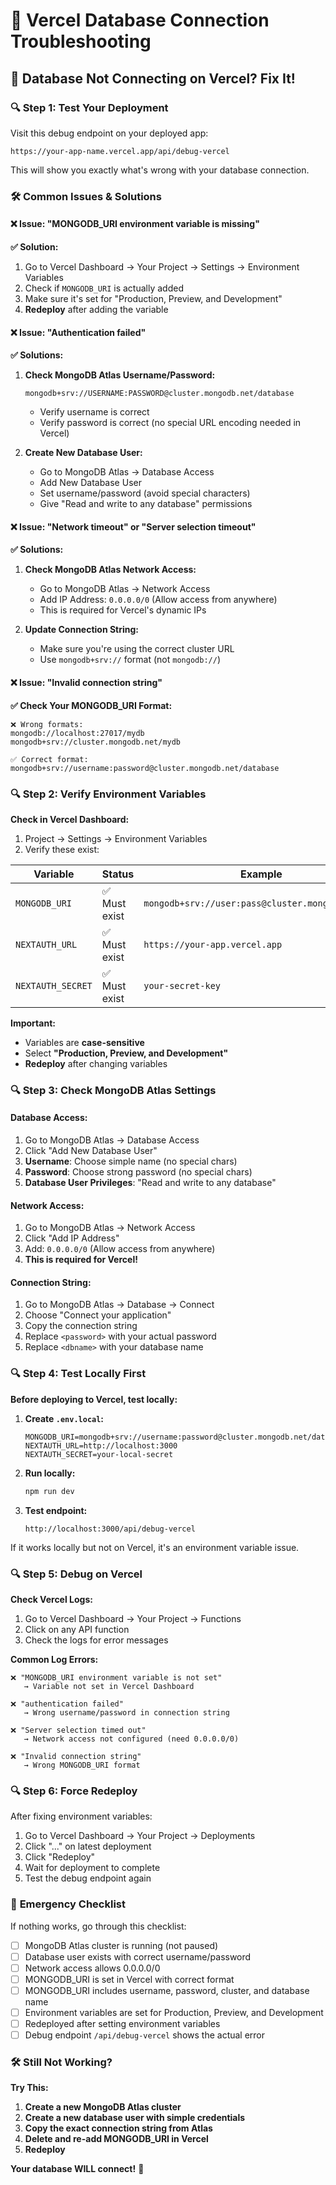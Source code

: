 # 🔧 Vercel Database Connection Troubleshooting

## 🚨 Database Not Connecting on Vercel? Fix It!

### 🔍 **Step 1: Test Your Deployment**

Visit this debug endpoint on your deployed app:
```
https://your-app-name.vercel.app/api/debug-vercel
```

This will show you exactly what's wrong with your database connection.

### 🛠️ **Common Issues & Solutions**

#### ❌ **Issue: "MONGODB_URI environment variable is missing"**

**✅ Solution:**
1. Go to Vercel Dashboard → Your Project → Settings → Environment Variables
2. Check if `MONGODB_URI` is actually added
3. Make sure it's set for "Production, Preview, and Development"
4. **Redeploy** after adding the variable

#### ❌ **Issue: "Authentication failed"**

**✅ Solutions:**
1. **Check MongoDB Atlas Username/Password:**
   ```
   mongodb+srv://USERNAME:PASSWORD@cluster.mongodb.net/database
   ```
   - Verify username is correct
   - Verify password is correct (no special URL encoding needed in Vercel)

2. **Create New Database User:**
   - Go to MongoDB Atlas → Database Access
   - Add New Database User
   - Set username/password (avoid special characters)
   - Give "Read and write to any database" permissions

#### ❌ **Issue: "Network timeout" or "Server selection timeout"**

**✅ Solutions:**
1. **Check MongoDB Atlas Network Access:**
   - Go to MongoDB Atlas → Network Access
   - Add IP Address: `0.0.0.0/0` (Allow access from anywhere)
   - This is required for Vercel's dynamic IPs

2. **Update Connection String:**
   - Make sure you're using the correct cluster URL
   - Use `mongodb+srv://` format (not `mongodb://`)

#### ❌ **Issue: "Invalid connection string"**

**✅ Check Your MONGODB_URI Format:**
```
❌ Wrong formats:
mongodb://localhost:27017/mydb
mongodb+srv://cluster.mongodb.net/mydb

✅ Correct format:
mongodb+srv://username:password@cluster.mongodb.net/database
```

### 🔍 **Step 2: Verify Environment Variables**

**Check in Vercel Dashboard:**
1. Project → Settings → Environment Variables
2. Verify these exist:

| Variable | Status | Example |
|----------|--------|---------|
| `MONGODB_URI` | ✅ Must exist | `mongodb+srv://user:pass@cluster.mongodb.net/db` |
| `NEXTAUTH_URL` | ✅ Must exist | `https://your-app.vercel.app` |
| `NEXTAUTH_SECRET` | ✅ Must exist | `your-secret-key` |

**Important:**
- Variables are **case-sensitive**
- Select **"Production, Preview, and Development"**
- **Redeploy** after changing variables

### 🔍 **Step 3: Check MongoDB Atlas Settings**

#### **Database Access:**
1. Go to MongoDB Atlas → Database Access
2. Click "Add New Database User"
3. **Username**: Choose simple name (no special chars)
4. **Password**: Choose strong password (no special chars)
5. **Database User Privileges**: "Read and write to any database"

#### **Network Access:**
1. Go to MongoDB Atlas → Network Access
2. Click "Add IP Address"
3. Add: `0.0.0.0/0` (Allow access from anywhere)
4. **This is required for Vercel!**

#### **Connection String:**
1. Go to MongoDB Atlas → Database → Connect
2. Choose "Connect your application"
3. Copy the connection string
4. Replace `<password>` with your actual password
5. Replace `<dbname>` with your database name

### 🔍 **Step 4: Test Locally First**

**Before deploying to Vercel, test locally:**

1. **Create `.env.local`:**
   ```env
   MONGODB_URI=mongodb+srv://username:password@cluster.mongodb.net/database
   NEXTAUTH_URL=http://localhost:3000
   NEXTAUTH_SECRET=your-local-secret
   ```

2. **Run locally:**
   ```bash
   npm run dev
   ```

3. **Test endpoint:**
   ```
   http://localhost:3000/api/debug-vercel
   ```

If it works locally but not on Vercel, it's an environment variable issue.

### 🔍 **Step 5: Debug on Vercel**

**Check Vercel Logs:**
1. Go to Vercel Dashboard → Your Project → Functions
2. Click on any API function
3. Check the logs for error messages

**Common Log Errors:**
```
❌ "MONGODB_URI environment variable is not set"
   → Variable not set in Vercel Dashboard

❌ "authentication failed"
   → Wrong username/password in connection string

❌ "Server selection timed out"
   → Network access not configured (need 0.0.0.0/0)

❌ "Invalid connection string"
   → Wrong MONGODB_URI format
```

### 🔍 **Step 6: Force Redeploy**

After fixing environment variables:
1. Go to Vercel Dashboard → Your Project → Deployments
2. Click "..." on latest deployment
3. Click "Redeploy"
4. Wait for deployment to complete
5. Test the debug endpoint again

### 🚨 **Emergency Checklist**

If nothing works, go through this checklist:

- [ ] MongoDB Atlas cluster is running (not paused)
- [ ] Database user exists with correct username/password
- [ ] Network access allows 0.0.0.0/0
- [ ] MONGODB_URI is set in Vercel with correct format
- [ ] MONGODB_URI includes username, password, cluster, and database name
- [ ] Environment variables are set for Production, Preview, and Development
- [ ] Redeployed after setting environment variables
- [ ] Debug endpoint `/api/debug-vercel` shows the actual error

### 🛠️ **Still Not Working?**

**Try This:**
1. **Create a new MongoDB Atlas cluster**
2. **Create a new database user with simple credentials**
3. **Copy the exact connection string from Atlas**
4. **Delete and re-add MONGODB_URI in Vercel**
5. **Redeploy**

**Your database WILL connect!** 🎉 